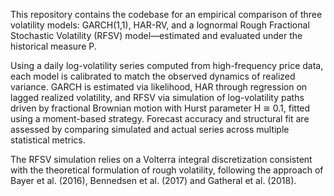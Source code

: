 This repository contains the codebase for an empirical comparison of three volatility models: GARCH(1,1), HAR-RV, and a lognormal Rough Fractional Stochastic Volatility (RFSV) model—estimated and evaluated under the historical measure P. 

Using a daily log-volatility series computed from high-frequency price data, each model is calibrated to match the observed dynamics of realized variance. GARCH is estimated via likelihood, HAR through regression on lagged realized volatility, and RFSV via simulation of log-volatility paths driven by fractional Brownian motion with Hurst parameter H ≅ 0.1, fitted using a moment-based strategy. Forecast accuracy and structural fit are assessed by comparing simulated and actual series across multiple statistical metrics. 

The RFSV simulation relies on a Volterra integral discretization consistent with the theoretical formulation of rough volatility, following the approach of Bayer et al. (2016), Bennedsen et al. (2017) and Gatheral et al. (2018).
